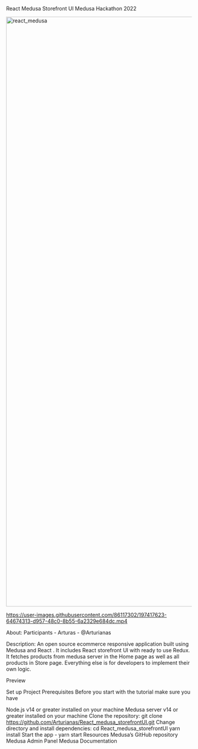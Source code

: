React Medusa Storefront UI
Medusa Hackathon 2022

<img width="1600" alt="react_medusa" src="https://user-images.githubusercontent.com/86117302/197417303-3f2ec3d9-af25-416f-985c-3da614b23401.png">


https://user-images.githubusercontent.com/86117302/197417623-64674313-d957-48c0-8b55-6a2329e684dc.mp4





About:
Participants -
Arturas - @Arturianas

Description: 
An open source ecommerce responsive application built using Medusa and React . It includes React storefront UI with ready to use Redux. It fetches products from medusa server in the Home page as well as all products in Store page. Everything else is for developers to implement their own logic.

Preview


Set up Project
Prerequisites
Before you start with the tutorial make sure you have

Node.js v14 or greater installed on your machine
Medusa server v14 or greater installed on your machine
Clone the repository:
git clone https://github.com/Arturianas/React_medusa_storefrontUI.git
Change directory and install dependencies:
cd React_medusa_storefrontUI
yarn install
Start the app - yarn start
Resources
Medusa’s GitHub repository
Medusa Admin Panel
Medusa Documentation




